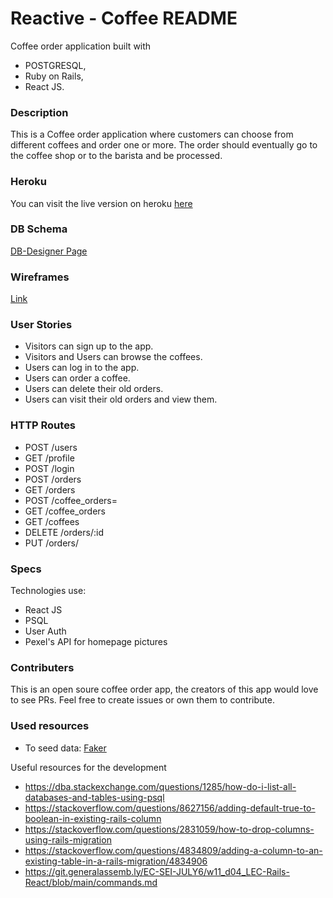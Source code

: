 # Reactive - Coffee README

Coffee order application built with 
- POSTGRESQL, 
- Ruby on Rails, 
- React JS.


### Description 
This is a Coffee order application where customers can choose from different coffees and order one or more.
The order should eventually go to the coffee shop or to the barista and be processed.

### Heroku
You can visit the live version on heroku [here](https://reactive-coffee-staging.herokuapp.com/)

### DB Schema
[DB-Designer Page](https://dbdesigner.page.link/H4oAA5PXJoeVHj8w9)

### Wireframes
[Link](https://www.figma.com/file/RbdjFNpElvuWHeMOC6t3Ol/Untitled?node-id=0%3A1)

### User Stories
- Visitors can sign up to the app.
- Visitors and Users can browse the coffees.
- Users can log in to the app.
- Users can order a coffee.
- Users can delete their old orders. 
- Users can visit their old orders and view them.


### HTTP Routes
- POST /users
- GET /profile
- POST /login
- POST /orders
- GET /orders
- POST /coffee_orders=
- GET /coffee_orders
- GET /coffees
- DELETE /orders/:id
- PUT /orders/

### Specs
Technologies use: 
- React JS
- PSQL
- User Auth
- Pexel's API for homepage pictures


### Contributers
This is an open soure coffee order app, the creators of this app would love to see PRs.
Feel free to create issues or own them to contribute.


### Used resources
- To seed data: [Faker](https://github.com/faker-ruby/faker/blob/master/doc/default/coffee.md)

Useful resources for the development
- https://dba.stackexchange.com/questions/1285/how-do-i-list-all-databases-and-tables-using-psql
- https://stackoverflow.com/questions/8627156/adding-default-true-to-boolean-in-existing-rails-column
- https://stackoverflow.com/questions/2831059/how-to-drop-columns-using-rails-migration
- https://stackoverflow.com/questions/4834809/adding-a-column-to-an-existing-table-in-a-rails-migration/4834906
- https://git.generalassemb.ly/EC-SEI-JULY6/w11_d04_LEC-Rails-React/blob/main/commands.md